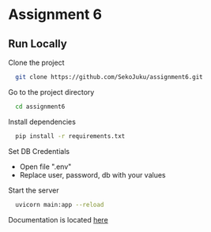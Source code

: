 # Assignment 6

## Run Locally

Clone the project

```bash
  git clone https://github.com/SekoJuku/assignment6.git
```

Go to the project directory

```bash
  cd assignment6
```

Install dependencies

```bash
  pip install -r requirements.txt
```

Set DB Credentials
- Open file ".env"
- Replace user, password, db with your values

Start the server

```bash
  uvicorn main:app --reload
```

Documentation is located [here](http://localhost:8000)
